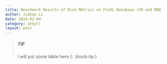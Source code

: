 ```yaml
---
title: Benchmark Results of Risk Metrics on FinOL Database (VR and MDD)
author: Jiahao Li
date: 2024-02-04
category: Jekyll
layout: post
---
```


> ##### TIP
> 
> I will put some table here
{: .block-tip }